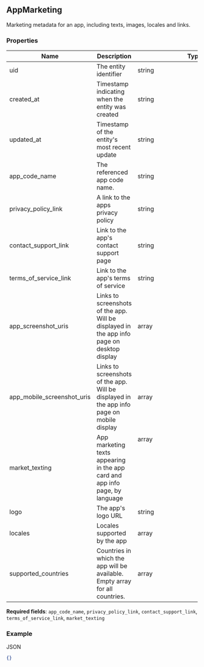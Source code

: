 ## AppMarketing

Marketing metadata for an app, including texts, images, locales and links.

### Properties

| Name | Description | Type | Required |
| --- | --- | --- | --- |
| uid | The entity identifier | string |  |
| created_at | Timestamp indicating when the entity was created | string |  |
| updated_at | Timestamp of the entity's most recent update | string |  |
| app_code_name | The referenced app code name. | string | Yes |
| privacy_policy_link | A link to the apps privacy policy | string | Yes |
| contact_support_link | Link to the app's contact support page | string | Yes |
| terms_of_service_link | Link to the app's terms of service | string | Yes |
| app_screenshot_uris | Links to screenshots of the app. Will be displayed in the app info page on desktop display | array<string> |  |
| app_mobile_screenshot_uris | Links to screenshots of the app. Will be displayed in the app info page on mobile display | array<string> |  |
| market_texting | App marketing texts appearing in the app card and app info page, by language | array<object> | Yes |
| logo | The app's logo URL | string |  |
| locales | Locales supported by the app | array<string> |  |
| supported_countries | Countries in which the app will be available. Empty array for all countries. | array<string> |  |

**Required fields**: `app_code_name`, `privacy_policy_link`, `contact_support_link`, `terms_of_service_link`, `market_texting`

### Example

JSON

```json
{}
```